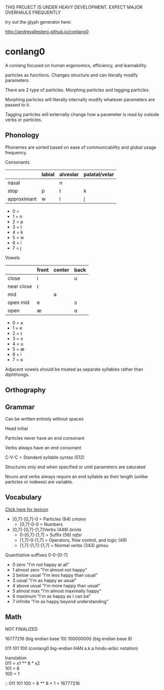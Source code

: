 THIS PROJECT IS UNDER HEAVY DEVELOPMENT. EXPECT MAJOR OVERHAULS FREQUENTLY  

try out the glyph generator here:

http://andrevallestero.github.io/conlang0
    
# conlang0  
A conlang focused on human ergonomics, efficiency, and learnability.

particles as functions. Changes structure and can literally modify parameters.  
  
There are 2 type of particles. Morphing particles and tagging particles.  
  
Morphing particles will literally internally modify whatever parameters are passed to it.  
   
Tagging particles will externally change how a parameter is read by outside verbs or particles.
   
## Phonology
Phonemes are sorted based on ease of communicability and global usage frequency.

Consonants  

|           |labial|alveolar|palatal/velar|  
|-----------|------|--------|-------------|
|nasal      |      |n       |             |
|stop       |p     |t       |k            |
|approximant|w     |l       |j            |

- 0 =
- 1 = n
- 2 = p
- 3 = t
- 4 = k
- 5 = w
- 6 = l
- 7 = j

Vowels 

|          |front|center|back|  
|----------|-----|------|----|
|close     |i    |      |u   |
|near close|ɪ    |      |    |
|mid       |     |ə     |    |
|open mid  |e    |      |ɔ   |
|open      |æ    |      |ɑ   |

- 0 = ə
- 1 = e
- 2 = ɪ
- 3 = ɔ
- 4 = u
- 5 = æ
- 6 = i
- 7 = ɑ

Adjacent vowels should be treated as separate syllables rather than diphthongs.

## Orthography  
  
## Grammar
Can be written entirely without spaces

Head initial

Particles never have an end consonant

Verbs always have an end consonant

C-V-C = Standard syllable syntax (512)

Structures only end when specified or until parameters are saturated  
  
Nouns and verbs always require an end syllable as their length (unlike particles or indexes) are variable.

## Vocabulary   
[Click here for lexicon](lexicon.md) 

- [0,7]-[0,7]-0 = Particles (64) *cmavo*
	- [0,7]-0-0 = Numbers
- [0,7]-[0,7]-[1,7]Verbs (448) *brivla*
	- 0-[0,7]-[1,7] = Suffix (56) *rafsi*
	- [1,7]-0-[1,7] = Operators, flow control, and logic (49)
	- [1,7]-[1,7]-[1,7] = Normal verbs (343) *gimsu*


Quantitative suffixes 0-0-[0-7]

- 0	zero		"I'm not happy at all"
- 1	almost zero	"I'm almost not happy"
- 2	below usual	"I'm less happy than usual"
- 3	usual		"I'm as happy as usual"
- 4	above usual	"I'm more happy than usual"
- 5	almost max	"I'm almost maximally happy"
- 6	maximum		"I'm as happy as I can be"
- 7	infinite	"I'm as happy beyond understanding"

## Math  
NOT FINALIZED  

16777216	(big endian base 10)
100000000	(big endian base 8)  

011 101 100		(conlang0 big-endian HAN a.k.a hindu-arbic notation)  
  
translation  
011 = x1 ** 8 * x2  
101 = 8  
100 = 1  
  
:: 011 101 100 = 8 ** 8 * 1 = 16777216

